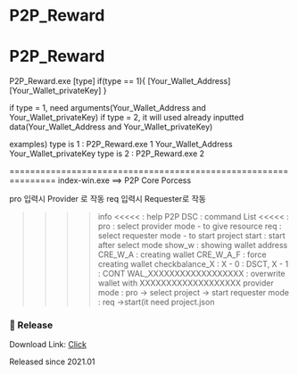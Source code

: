 # P2P_Reward
P2P_Reward
===============================================================
P2P_Reward.exe [type] if(type == 1){ [Your_Wallet_Address] [Your_Wallet_privateKey] }

if type = 1, need arguments(Your_Wallet_Address and Your_Wallet_privateKey)
if type = 2, it will used already inputted data(Your_Wallet_Address and Your_Wallet_privateKey)

examples)
    type is 1 : P2P_Reward.exe 1 Your_Wallet_Address Your_Wallet_privateKey
    type is 2 : P2P_Reward.exe 2

===============================================================
index-win.exe ==> P2P Core Porcess

pro 입력시 Provider 로 작동
req 입력시 Requester로 작동

>>>>  info <<<<< :  help
>>>>   P2P DSC : command List  <<<<< :
>>>>   pro : select provider mode - to give resource
>>>>   req : select requester mode - to start project
>>>>   start : start  after select mode
>>>>   show_w : showing wallet address
>>>>   CRE_W_A : creating wallet
>>>>   CRE_W_A_F : force creating wallet
>>>>   checkbalance_X : X - 0 : DSCT, X - 1 : CONT
>>>>   WAL_XXXXXXXXXXXXXXXXXX : overwrite wallet with XXXXXXXXXXXXXXXXXXX
>>>>   provider mode : pro -> select project -> start
>>>>   requester mode : req ->start(it need project.json
### :rocket: Release

Download Link: [Click](https://docs.conun.io/files/Conun_P2P_Setup.exe)

Released since 2021.01
